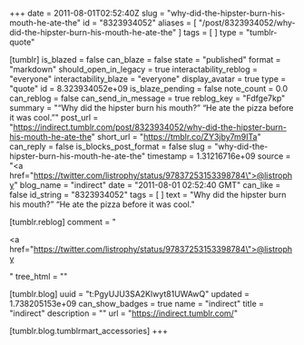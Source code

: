 +++
date = 2011-08-01T02:52:40Z
slug = "why-did-the-hipster-burn-his-mouth-he-ate-the"
id = "8323934052"
aliases = [ "/post/8323934052/why-did-the-hipster-burn-his-mouth-he-ate-the" ]
tags = [ ]
type = "tumblr-quote"

[tumblr]
is_blazed = false
can_blaze = false
state = "published"
format = "markdown"
should_open_in_legacy = true
interactability_reblog = "everyone"
interactability_blaze = "everyone"
display_avatar = true
type = "quote"
id = 8.323934052e+09
is_blaze_pending = false
note_count = 0.0
can_reblog = false
can_send_in_message = true
reblog_key = "Fdfge7kp"
summary = "“Why did the hipster burn his mouth?” “He ate the pizza before it was cool.”"
post_url = "https://indirect.tumblr.com/post/8323934052/why-did-the-hipster-burn-his-mouth-he-ate-the"
short_url = "https://tmblr.co/ZY3jby7m9ITa"
can_reply = false
is_blocks_post_format = false
slug = "why-did-the-hipster-burn-his-mouth-he-ate-the"
timestamp = 1.31216716e+09
source = "<a href=\"https://twitter.com/listrophy/status/97837253153398784\">@listrophy</a>"
blog_name = "indirect"
date = "2011-08-01 02:52:40 GMT"
can_like = false
id_string = "8323934052"
tags = [ ]
text = "Why did the hipster burn his mouth?&rdquo; &ldquo;He ate the pizza before it was cool."

[tumblr.reblog]
comment = "<p><a href=\"https://twitter.com/listrophy/status/97837253153398784\">@listrophy</a></p>"
tree_html = ""

[tumblr.blog]
uuid = "t:PgyUJU3SA2Klwyt81UWAwQ"
updated = 1.738205153e+09
can_show_badges = true
name = "indirect"
title = "indirect"
description = ""
url = "https://indirect.tumblr.com/"

[tumblr.blog.tumblrmart_accessories]
+++
